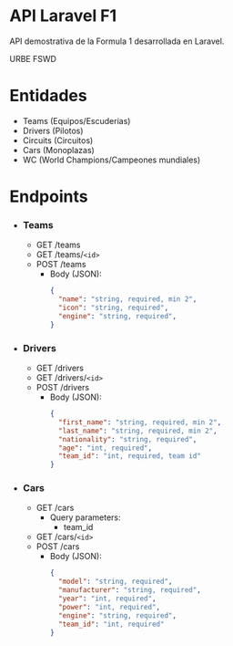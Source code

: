 # API Laravel F1

API demostrativa de la Formula 1 desarrollada en Laravel.

URBE FSWD

# Entidades

- Teams (Equipos/Escuderias)
- Drivers (Pilotos)
- Circuits (Circuitos)
- Cars (Monoplazas)
- WC (World Champions/Campeones mundiales)

# Endpoints

- ### Teams
  - GET /teams
  - GET /teams/`<id>`
  - POST /teams
    - Body (JSON):
      ```json
      {
        "name": "string, required, min 2",
        "icon": "string, required",
        "engine": "string, required",
      }
      ```

- ### Drivers
  - GET /drivers
  - GET /drivers/`<id>`
  - POST /drivers
    - Body (JSON):
      ```json
      {
        "first_name": "string, required, min 2",
        "last_name": "string, required, min 2",
        "nationality": "string, required",
        "age": "int, required",
        "team_id": "int, required, team id"
      }
      ```

- ### Cars
  - GET /cars
    - Query parameters:
      - team_id
  - GET /cars/`<id>`
  - POST /cars
    - Body (JSON):
      ```json
      {
        "model": "string, required",
        "manufacturer": "string, required",
        "year": "int, required",
        "power": "int, required",
        "engine": "string, required",
        "team_id": "int, required"
      }
      ```